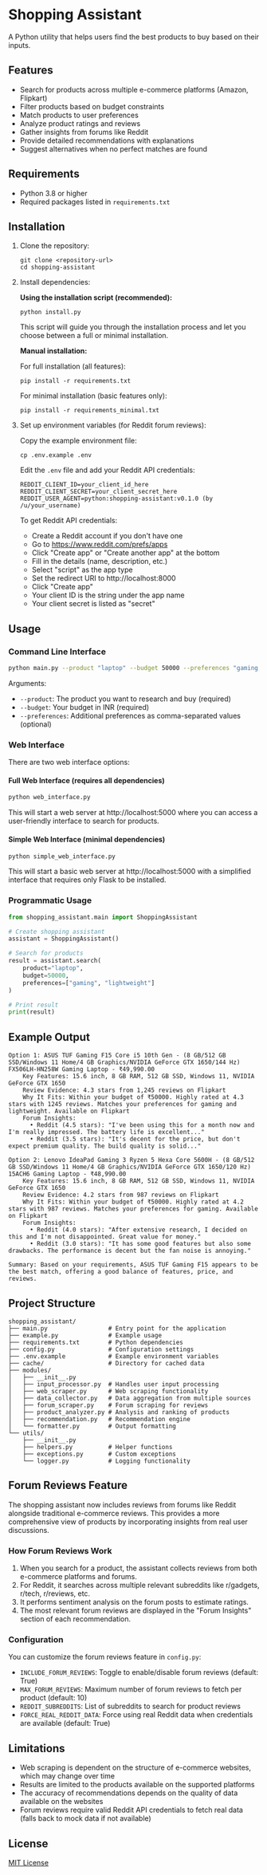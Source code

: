 # Shopping Assistant

A Python utility that helps users find the best products to buy based on their inputs.

## Features

- Search for products across multiple e-commerce platforms (Amazon, Flipkart)
- Filter products based on budget constraints
- Match products to user preferences
- Analyze product ratings and reviews
- Gather insights from forums like Reddit
- Provide detailed recommendations with explanations
- Suggest alternatives when no perfect matches are found

## Requirements

- Python 3.8 or higher
- Required packages listed in `requirements.txt`

## Installation

1. Clone the repository:
   ```
   git clone <repository-url>
   cd shopping-assistant
   ```

2. Install dependencies:

   **Using the installation script (recommended):**
   ```
   python install.py
   ```
   This script will guide you through the installation process and let you choose between a full or minimal installation.

   **Manual installation:**

   For full installation (all features):
   ```
   pip install -r requirements.txt
   ```

   For minimal installation (basic features only):
   ```
   pip install -r requirements_minimal.txt
   ```

3. Set up environment variables (for Reddit forum reviews):

   Copy the example environment file:
   ```
   cp .env.example .env
   ```

   Edit the `.env` file and add your Reddit API credentials:
   ```
   REDDIT_CLIENT_ID=your_client_id_here
   REDDIT_CLIENT_SECRET=your_client_secret_here
   REDDIT_USER_AGENT=python:shopping-assistant:v0.1.0 (by /u/your_username)
   ```

   To get Reddit API credentials:
   - Create a Reddit account if you don't have one
   - Go to https://www.reddit.com/prefs/apps
   - Click "Create app" or "Create another app" at the bottom
   - Fill in the details (name, description, etc.)
   - Select "script" as the app type
   - Set the redirect URI to http://localhost:8000
   - Click "Create app"
   - Your client ID is the string under the app name
   - Your client secret is listed as "secret"

## Usage

### Command Line Interface

```bash
python main.py --product "laptop" --budget 50000 --preferences "gaming,lightweight"
```

Arguments:
- `--product`: The product you want to research and buy (required)
- `--budget`: Your budget in INR (required)
- `--preferences`: Additional preferences as comma-separated values (optional)

### Web Interface

There are two web interface options:

#### Full Web Interface (requires all dependencies)

```bash
python web_interface.py
```

This will start a web server at http://localhost:5000 where you can access a user-friendly interface to search for products.

#### Simple Web Interface (minimal dependencies)

```bash
python simple_web_interface.py
```

This will start a basic web server at http://localhost:5000 with a simplified interface that requires only Flask to be installed.

### Programmatic Usage

```python
from shopping_assistant.main import ShoppingAssistant

# Create shopping assistant
assistant = ShoppingAssistant()

# Search for products
result = assistant.search(
    product="laptop",
    budget=50000,
    preferences=["gaming", "lightweight"]
)

# Print result
print(result)
```

## Example Output

```
Option 1: ASUS TUF Gaming F15 Core i5 10th Gen - (8 GB/512 GB SSD/Windows 11 Home/4 GB Graphics/NVIDIA GeForce GTX 1650/144 Hz) FX506LH-HN258W Gaming Laptop - ₹49,990.00
    Key Features: 15.6 inch, 8 GB RAM, 512 GB SSD, Windows 11, NVIDIA GeForce GTX 1650
    Review Evidence: 4.3 stars from 1,245 reviews on Flipkart
    Why It Fits: Within your budget of ₹50000. Highly rated at 4.3 stars with 1245 reviews. Matches your preferences for gaming and lightweight. Available on Flipkart
    Forum Insights:
      • Reddit (4.5 stars): "I've been using this for a month now and I'm really impressed. The battery life is excellent..."
      • Reddit (3.5 stars): "It's decent for the price, but don't expect premium quality. The build quality is solid..."

Option 2: Lenovo IdeaPad Gaming 3 Ryzen 5 Hexa Core 5600H - (8 GB/512 GB SSD/Windows 11 Home/4 GB Graphics/NVIDIA GeForce GTX 1650/120 Hz) 15ACH6 Gaming Laptop - ₹48,990.00
    Key Features: 15.6 inch, 8 GB RAM, 512 GB SSD, Windows 11, NVIDIA GeForce GTX 1650
    Review Evidence: 4.2 stars from 987 reviews on Flipkart
    Why It Fits: Within your budget of ₹50000. Highly rated at 4.2 stars with 987 reviews. Matches your preferences for gaming. Available on Flipkart
    Forum Insights:
      • Reddit (4.0 stars): "After extensive research, I decided on this and I'm not disappointed. Great value for money."
      • Reddit (3.0 stars): "It has some good features but also some drawbacks. The performance is decent but the fan noise is annoying."

Summary: Based on your requirements, ASUS TUF Gaming F15 appears to be the best match, offering a good balance of features, price, and reviews.
```

## Project Structure

```
shopping_assistant/
├── main.py                 # Entry point for the application
├── example.py              # Example usage
├── requirements.txt        # Python dependencies
├── config.py               # Configuration settings
├── .env.example            # Example environment variables
├── cache/                  # Directory for cached data
├── modules/
│   ├── __init__.py
│   ├── input_processor.py  # Handles user input processing
│   ├── web_scraper.py      # Web scraping functionality
│   ├── data_collector.py   # Data aggregation from multiple sources
│   ├── forum_scraper.py    # Forum scraping for reviews
│   ├── product_analyzer.py # Analysis and ranking of products
│   ├── recommendation.py   # Recommendation engine
│   └── formatter.py        # Output formatting
└── utils/
    ├── __init__.py
    ├── helpers.py          # Helper functions
    ├── exceptions.py       # Custom exceptions
    └── logger.py           # Logging functionality
```

## Forum Reviews Feature

The shopping assistant now includes reviews from forums like Reddit alongside traditional e-commerce reviews. This provides a more comprehensive view of products by incorporating insights from real user discussions.

### How Forum Reviews Work

1. When you search for a product, the assistant collects reviews from both e-commerce platforms and forums.
2. For Reddit, it searches across multiple relevant subreddits like r/gadgets, r/tech, r/reviews, etc.
3. It performs sentiment analysis on the forum posts to estimate ratings.
4. The most relevant forum reviews are displayed in the "Forum Insights" section of each recommendation.

### Configuration

You can customize the forum reviews feature in `config.py`:

- `INCLUDE_FORUM_REVIEWS`: Toggle to enable/disable forum reviews (default: True)
- `MAX_FORUM_REVIEWS`: Maximum number of forum reviews to fetch per product (default: 10)
- `REDDIT_SUBREDDITS`: List of subreddits to search for product reviews
- `FORCE_REAL_REDDIT_DATA`: Force using real Reddit data when credentials are available (default: True)

## Limitations

- Web scraping is dependent on the structure of e-commerce websites, which may change over time
- Results are limited to the products available on the supported platforms
- The accuracy of recommendations depends on the quality of data available on the websites
- Forum reviews require valid Reddit API credentials to fetch real data (falls back to mock data if not available)

## License

[MIT License](LICENSE)

